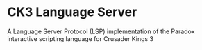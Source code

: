 # CK3 Language Server

A Language Server Protocol (LSP) implementation of the Paradox interactive scripting language for Crusader Kings 3
